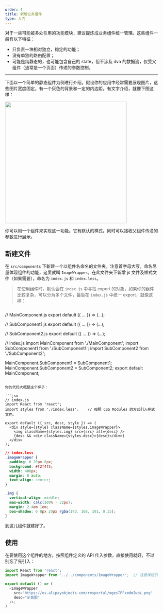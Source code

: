 ```yaml
---
order: 4
title: 新增业务组件 
type: 入门
---
```


对于一些可能被多处引用的功能模块，建议提炼成业务组件统一管理。这些组件一般有以下特征：

- 只负责一块相对独立，稳定的功能；
- 没有单独的路由配置；
- 可能是纯静态的，也可能包含自己的 state，但不涉及 dva 的数据流，仅受父组件（通常是一个页面）传递的参数控制。

---


下面以一个简单的静态组件为例进行介绍。假设你的应用中经常需要展现图片，这些图片宽度固定，有一个灰色的背景和一定的内边距，有文字介绍，就像下图这样：

<img src="https://gw.alipayobjects.com/zos/rmsportal/vcRltFiKfHBHFrUcsTtW.png" width="400" />

你可以用一个组件来实现这一功能，它有默认的样式，同时可以接收父组件传递的参数进行展示。

## 新建文件

在 `src/components` 下新建一个以组件名命名的文件夹，注意首字母大写，命名尽量体现组件的功能，这里就叫 `ImageWrapper`。在此文件夹下新增 js 文件及样式文件（如果需要），命名为 `index.js` 和 `index.less`。

> 在使用组件时，默认会在 `index.js` 中寻找 export 的对象，如果你的组件比较复杂，可以分为多个文件，最后在 `index.js` 中统一 export，就像这样：

> ```js
// MainComponent.js
export default ({ ... }) => (...);
>
// SubComponent1.js
export default ({ ... }) => (...);
>
// SubComponent2.js
export default ({ ... }) => (...);
>
// index.js
import MainComponent from './MainComponent';
import SubComponent1 from './SubComponent1';
import SubComponent2 from './SubComponent2';
>
MainComponent.SubComponent1 = SubComponent1;
MainComponent.SubComponent2 = SubComponent2;
export default MainComponent;
```

你的代码大概是这个样子：

```jsx
// index.js
import React from 'react';
import styles from './index.less';    // 按照 CSS Modules 的方式引入样式文件。

export default ({ src, desc, style }) => (
  <div style={style} className={styles.imageWrapper}>
    <img className={styles.img} src={src} alt={desc} />
    {desc && <div className={styles.desc}>{desc}</div>}
  </div>
);
```

```css
// index.less
.imageWrapper {
  padding: 0 20px 8px;
  background: #f2f4f5;
  width: 400px;
  margin: 0 auto;
  text-align: center;
}

.img {
  vertical-align: middle;
  max-width: calc(100% - 32px);
  margin: 2.4em 1em;
  box-shadow: 0 8px 20px rgba(143, 168, 191, 0.35);
}
```

到这儿组件就建好了。

## 使用

在要使用这个组件的地方，按照组件定义的 API 传入参数，直接使用就好，不过别忘了先引入：

```js
import React from 'react';
import ImageWrapper from '../../components/ImageWrapper';  // 注意保证引用路径的正确

export default () => (
  <ImageWrapper
    src="https://os.alipayobjects.com/rmsportal/mgesTPFxodmIwpi.png"
    desc="示意图"
  />;
)

```
